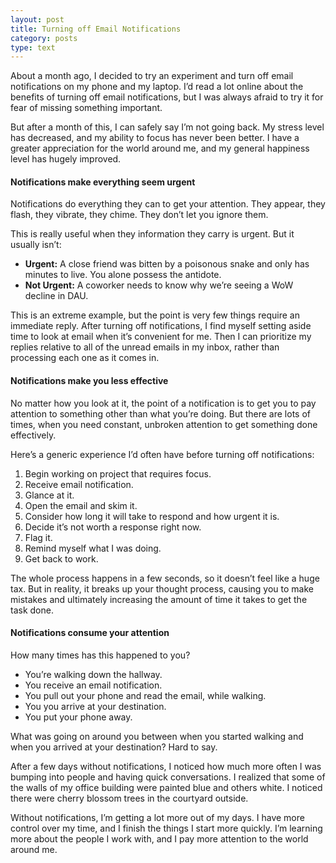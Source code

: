 ```yaml
---
layout: post
title: Turning off Email Notifications
category: posts
type: text
---
```


About a month ago, I decided to try an experiment and turn off email notifications on my phone and my laptop. I’d read a lot online about the benefits of turning off email notifications, but I was always afraid to try it for fear of missing something important.

But after a month of this, I can safely say I’m not going back. My stress level has decreased, and my ability to focus has never been better. I have a greater appreciation for the world around me, and my general happiness level has hugely improved.

#### Notifications make everything seem urgent
Notifications do everything they can to get your attention. They appear, they flash, they vibrate, they chime. They don’t let you ignore them.

This is really useful when they information they carry is urgent. But it usually isn’t:

- __Urgent:__ A close friend was bitten by a poisonous snake and only has minutes to live. You alone possess the antidote.
- __Not Urgent:__ A coworker needs to know why we’re seeing a WoW decline in DAU.

This is an extreme example, but the point is very few things require an immediate reply. After turning off notifications, I find myself setting aside time to look at email when it’s convenient for me. Then I can prioritize my replies relative to all of the unread emails in my inbox, rather than processing each one as it comes in.

#### Notifications make you less effective
No matter how you look at it, the point of a notification is to get you to pay attention to something other than what you’re doing. But there are lots of times, when you need constant, unbroken attention to get something done effectively.

Here’s a generic experience I’d often have before turning off notifications:

1. Begin working on project that requires focus.
2. Receive email notification.
3. Glance at it.
4. Open the email and skim it.
5. Consider how long it will take to respond and how urgent it is.
6. Decide it’s not worth a response right now.
7. Flag it.
8. Remind myself what I was doing.
9. Get back to work.

The whole process happens in a few seconds, so it doesn’t feel like a huge tax. But in reality, it breaks up your thought process, causing you to make mistakes and ultimately increasing the amount of time it takes to get the task done.

#### Notifications consume your attention
How many times has this happened to you?

* You’re walking down the hallway.
* You receive an email notification.
* You pull out your phone and read the email, while walking.
* You you arrive at your destination.
* You put your phone away.

What was going on around you between when you started walking and when you arrived at your destination? Hard to say.

After a few days without notifications, I noticed how much more often I was bumping into people and having quick conversations. I realized that some of the walls of my office building were painted blue and others white. I noticed there were cherry blossom trees in the courtyard outside.

Without notifications, I’m getting a lot more out of my days. I have more control over my time, and I finish the things I start more quickly. I’m learning more about the people I work with, and I pay more attention to the world around me.